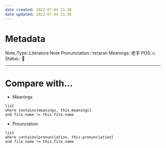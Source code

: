 ```yaml
---
date created: 2022-07-04 21:38
date updated: 2022-07-04 21:38
---
```


# Metadata

Note_Type::Literature Note
Pronunciation::ˈvɛtərən
Meanings::老手
POS::`n.`
Status:: 👶

---

# Compare with...

- Meanings

```dataview
list
where contains(meanings, this.meanings)
and file.name != this.file.name
```

- Prounciation

```dataview
list
where contains(pronunciation, this.pronunciation)
and file.name != this.file.name
```
